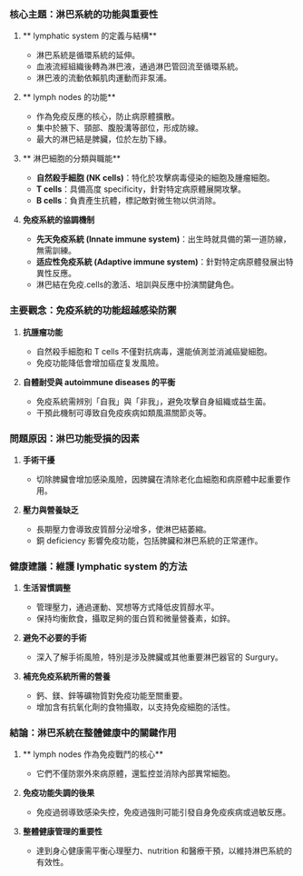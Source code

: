 ### 核心主題：淋巴系統的功能與重要性

1. ** lymphatic system 的定義与結構**  
   - 淋巴系統是循環系統的延伸。
   - 血液流經組織後轉為淋巴液，通過淋巴管回流至循環系統。
   - 淋巴液的流動依賴肌肉運動而非泵浦。

2. ** lymph nodes 的功能**  
   - 作為免疫反應的核心，防止病原體擴散。  
   - 集中於腋下、頸部、腹股溝等部位，形成防線。  
   - 最大的淋巴結是脾臟，位於左肋下緣。

3. ** 淋巴細胞的分類與職能**  
   - **自然殺手細胞 (NK cells)**：特化於攻擊病毒侵染的細胞及腫瘤細胞。  
   - **T cells**：具備高度 specificity，針對特定病原體展開攻擊。  
   - **B cells**：負責產生抗體，標記敵對微生物以供消除。

4. **免疫系統的協調機制**  
   - **先天免疫系統 (Innate immune system)**：出生時就具備的第一道防線，無需訓練。  
   - **适应性免疫系統 (Adaptive immune system)**：針對特定病原體發展出特異性反應。  
   - 淋巴結在免疫.cells的激活、培訓與反應中扮演關鍵角色。

### 主要觀念：免疫系統的功能超越感染防禦

1. **抗腫瘤功能**  
   - 自然殺手細胞和 T cells 不僅對抗病毒，還能偵測並消滅癌變細胞。  
   - 免疫功能降低會增加癌症复发風險。

2. **自體耐受與 autoimmune diseases 的平衡**  
   - 免疫系統需辨別「自我」與「非我」，避免攻擊自身組織或益生菌。  
   - 干預此機制可導致自免疫疾病如類風濕關節炎等。

### 問題原因：淋巴功能受損的因素

1. **手術干擾**  
   - 切除脾臟會增加感染風險，因脾臟在清除老化血細胞和病原體中起重要作用。

2. **壓力與營養缺乏**  
   - 長期壓力會導致皮質醇分泌增多，使淋巴結萎縮。  
   - 銅 deficiency 影響免疫功能，包括脾臟和淋巴系統的正常運作。

### 健康建議：維護 lymphatic system 的方法

1. **生活習慣調整**  
   - 管理壓力，通過運動、冥想等方式降低皮質醇水平。  
   - 保持均衡飲食，攝取足夠的蛋白質和微量營養素，如鋅。

2. **避免不必要的手術**  
   - 深入了解手術風險，特別是涉及脾臟或其他重要淋巴器官的 Surgury。

3. **補充免疫系統所需的營養**  
   - 鈣、鎂、鋅等礦物質對免疫功能至關重要。  
   - 增加含有抗氧化劑的食物攝取，以支持免疫細胞的活性。

### 結論：淋巴系統在整體健康中的關鍵作用

1. ** lymph nodes 作為免疫戰鬥的核心**  
   - 它們不僅防禦外來病原體，還監控並消除內部異常細胞。  

2. **免疫功能失調的後果**  
   - 免疫過弱導致感染失控，免疫過強則可能引發自身免疫疾病或過敏反應。

3. **整體健康管理的重要性**  
   - 達到身心健康需平衡心理壓力、nutrition 和醫療干預，以維持淋巴系統的有效性。